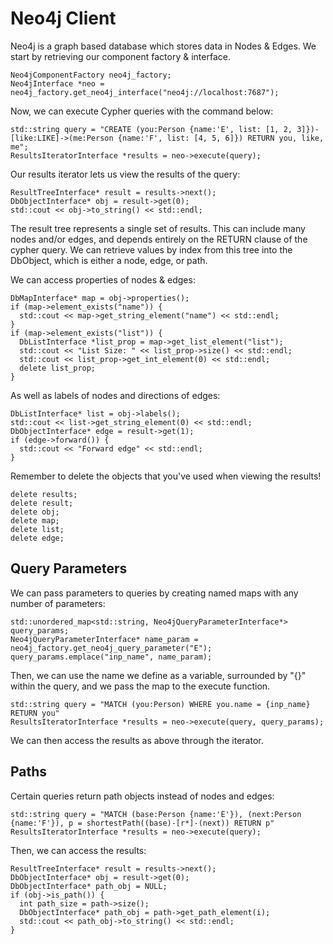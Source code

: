 # Neo4j Client

Neo4j is a graph based database which stores data in Nodes & Edges.  We start by retrieving our component factory & interface.

    Neo4jComponentFactory neo4j_factory;
    Neo4jInterface *neo = neo4j_factory.get_neo4j_interface("neo4j://localhost:7687");

Now, we can execute Cypher queries with the command below:

    std::string query = "CREATE (you:Person {name:'E', list: [1, 2, 3]})-[like:LIKE]->(me:Person {name:'F', list: [4, 5, 6]}) RETURN you, like, me";
    ResultsIteratorInterface *results = neo->execute(query);

Our results iterator lets us view the results of the query:

    ResultTreeInterface* result = results->next();
    DbObjectInterface* obj = result->get(0);
    std::cout << obj->to_string() << std::endl;

The result tree represents a single set of results.  This can include many nodes and/or edges, and depends entirely on the RETURN clause of the cypher query.  We can retrieve values by index from this tree into the DbObject, which is either a node, edge, or path.

We can access properties of nodes & edges:

    DbMapInterface* map = obj->properties();
    if (map->element_exists("name")) {
      std::cout << map->get_string_element("name") << std::endl;
    }
    if (map->element_exists("list")) {
      DbListInterface *list_prop = map->get_list_element("list");
      std::cout << "List Size: " << list_prop->size() << std::endl;
      std::cout << list_prop->get_int_element(0) << std::endl;
      delete list_prop;
    }

As well as labels of nodes and directions of edges:

    DbListInterface* list = obj->labels();
    std::cout << list->get_string_element(0) << std::endl;
    DbObjectInterface* edge = result->get(1);
    if (edge->forward()) {
      std::cout << "Forward edge" << std::endl;
    }

Remember to delete the objects that you've used when viewing the results!

    delete results;
    delete result;
    delete obj;
    delete map;
    delete list;
    delete edge;

## Query Parameters

We can pass parameters to queries by creating named maps with any number of parameters:

    std::unordered_map<std::string, Neo4jQueryParameterInterface*> query_params;
    Neo4jQueryParameterInterface* name_param = neo4j_factory.get_neo4j_query_parameter("E");
    query_params.emplace("inp_name", name_param);

Then, we can use the name we define as a variable, surrounded by "{}" within the query, and we pass the map to the execute function.

    std::string query = "MATCH (you:Person) WHERE you.name = {inp_name} RETURN you"
    ResultsIteratorInterface *results = neo->execute(query, query_params);

We can then access the results as above through the iterator.

## Paths

Certain queries return path objects instead of nodes and edges:

    std::string query = "MATCH (base:Person {name:'E'}), (next:Person {name:'F'}), p = shortestPath((base)-[r*]-(next)) RETURN p"
    ResultsIteratorInterface *results = neo->execute(query);

Then, we can access the results:

    ResultTreeInterface* result = results->next();
    DbObjectInterface* obj = result->get(0);
    DbObjectInterface* path_obj = NULL;
    if (obj->is_path()) {
      int path_size = path->size();
      DbObjectInterface* path_obj = path->get_path_element(i);
      std::cout << path_obj->to_string() << std::endl;
    }
